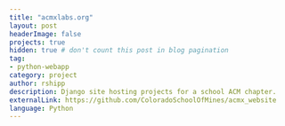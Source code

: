 ```yaml
---
title: "acmxlabs.org"
layout: post
headerImage: false
projects: true
hidden: true # don't count this post in blog pagination
tag:
- python-webapp
category: project
author: rshipp
description: Django site hosting projects for a school ACM chapter.
externalLink: https://github.com/ColoradoSchoolOfMines/acmx_website
language: Python
---
```

